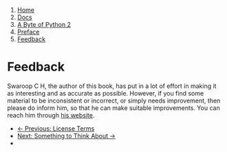 <!-- -
Title: A Byte of Python 2 - Feedback
Author: Swaroop C H
Editor: Marios Zindilis
First Published: 2003
Last Updated: 2014-07-05
- -->

<ol class="breadcrumb">
    <li><a href="/">Home</a></li>
    <li><a href="/docs/">Docs</a></li>
    <li><a href="/docs/a-byte-of-python-2/">A Byte of Python 2</a></li>
    <li><a href="/docs/a-byte-of-python-2/preface/">Preface</a></li>
    <li><a href="/docs/a-byte-of-python-2/preface/feedback.html">Feedback</a></li>
</ol>

Feedback
========

Swaroop C H, the author of this book, has put in a lot of effort in making it 
as interesting and as accurate as possible. However, if you find some material 
to be inconsistent or incorrect, or simply needs improvement, then please do 
inform him, so that he can make suitable improvements. You can reach him 
through [his website](http://swaroopch.com/).

<ul class='pager'>
    <li class='previous'>
        <a href='/docs/a-byte-of-python-2/preface/license-terms.html'>&larr; Previous: License Terms</a>
    </li>
    <li class='next'>
        <a href='/docs/a-byte-of-python-2/preface/feedback.html'>Next: Something to Think About &rarr;</a>
    <li>
</ul>
